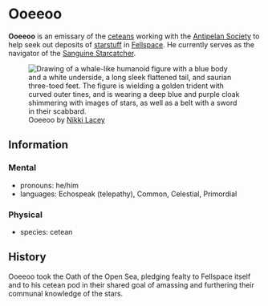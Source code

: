 # Ooeeoo

**Ooeeoo** is an emissary of the [ceteans](../../../species/cetean/cetean.md) working with the [Antipelan Society](../antipelan-society.md) to help seek out deposits of [starstuff](../../../artifacts/starstuff.md) in [Fellspace](../../../mote/fellspace.md). He currently serves as the navigator of the [Sanguine Starcatcher](../fleet/ap-sf-01-sanguine-starcatcher.md).

<figure>
  <img src="../../../species/cetean/ooeeoo-nikki-lacey.jpg" alt="Drawing of a whale-like humanoid figure with a blue body and a white underside, a long sleek flattened tail, and saurian three-toed feet. The figure is wielding a golden trident with curved outer tines, and is wearing a deep blue and purple cloak shimmering with images of stars, as well as a belt with a sword in their scabbard." />
  <figcaption>Ooeeoo by <a href="https://linktr.ee/hollycircling">Nikki Lacey</a></figcaption>
</figure>

## Information

### Mental

- pronouns: he/him
- languages: Echospeak (telepathy), Common, Celestial, Primordial

### Physical

- species: cetean

## History

Ooeeoo took the Oath of the Open Sea, pledging fealty to Fellspace itself and to his cetean pod in their shared goal of amassing and furthering their communal knowledge of the stars.
